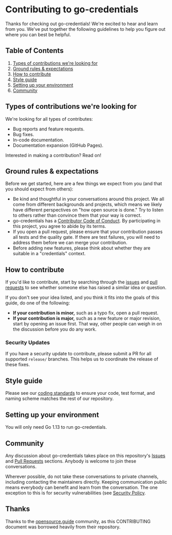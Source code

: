 # Contributing to go-credentials

Thanks for checking out go-credentials! We're excited to hear and learn from you. We've put together the following guidelines to help you figure out where you can best be helpful.

## Table of Contents

1. [Types of contributions we're looking for](#types-of-contributions-were-looking-for)
2. [Ground rules & expectations](#ground-rules--expectations)
3. [How to contribute](#how-to-contribute)
4. [Style guide](#style-guide)
5. [Setting up your environment](#setting-up-your-environment)
6. [Community](#community)

## Types of contributions we're looking for
We're looking for all types of contributes:
* Bug reports and feature requests.
* Bug fixes.
* In-code documentation.
* Documentation expansion (GitHub Pages).

Interested in making a contribution? Read on!

## Ground rules & expectations

Before we get started, here are a few things we expect from you (and that you should expect from others):

* Be kind and thoughtful in your conversations around this project. We all come from different backgrounds and projects, which means we likely have different perspectives on "how open source is done." Try to listen to others rather than convince them that your way is correct.
* go-credentials has a [Contributor Code of Conduct](CODE_OF_CONDUCT.md). By participating in this project, you agree to abide by its terms.
* If you open a pull request, please ensure that your contribution passes all tests and the quality gate. If there are test failures, you will need to address them before we can merge your contribution.
* Before adding new features, please think about whether they are suitable in a "credentials" context. 

## How to contribute

If you'd like to contribute, start by searching through the [issues](https://github.com/engi-fyi/go-credentials/issues) and [pull requests](https://github.com/engi-fyi/go-credentials/pulls) to see whether someone else has raised a similar idea or question.

If you don't see your idea listed, and you think it fits into the goals of this guide, do one of the following:
* **If your contribution is minor,** such as a typo fix, open a pull request.
* **If your contribution is major,** such as a new feature or major revision, start by opening an issue first. That way, other people can weigh in on the discussion before you do any work.

### Security Updates
If you have a security update to contribute, please submit a PR for all supported `release/` branches. This helps us to coordinate the release of these fixes.

## Style guide
Please see our [coding standards](https://go-credentials.engi.fyi/coding_standards) to ensure your code, test format, and naming scheme matches the rest of our repository.

## Setting up your environment

You will only need Go 1.13 to run go-credentials.

## Community

Any discussion about go-credentials takes place on this repository's [Issues](https://github.com/engi-fyi/go-credentials/issues) and [Pull Requests](https://github.com/engi-fyi/go-credentials/pulls) sections. Anybody is welcome to join these conversations.

Wherever possible, do not take these conversations to private channels, including contacting the maintainers directly. Keeping communication public means everybody can benefit and learn from the conversation. The one exception to this is for security vulnerabilities (see [Security Policy](https://github.com/engi-fyi/go-credentials/security/policy).

## Thanks
Thanks to the [opensource.guide](https://github.com/github/opensource.guide) community, as this CONTRIBUTING document was borrowed heavily from their repository.